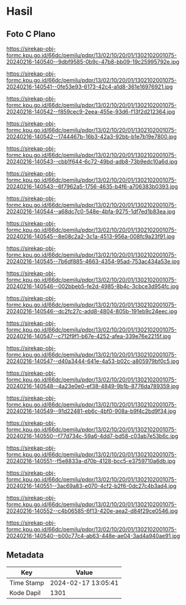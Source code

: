 # Hasil

## Foto C Plano

https://sirekap-obj-formc.kpu.go.id/66dc/pemilu/pdpr/13/02/10/20/01/1302102001075-20240216-140540--9dbf9585-0b9c-47b8-bb09-19c25995792e.jpg

https://sirekap-obj-formc.kpu.go.id/66dc/pemilu/pdpr/13/02/10/20/01/1302102001075-20240216-140541--0fe53e93-6173-42c4-a1d8-361e16976921.jpg

https://sirekap-obj-formc.kpu.go.id/66dc/pemilu/pdpr/13/02/10/20/01/1302102001075-20240216-140542--f859cec9-2eea-455e-93d6-f13f2d212364.jpg

https://sirekap-obj-formc.kpu.go.id/66dc/pemilu/pdpr/13/02/10/20/01/1302102001075-20240216-140542--1744467b-16b3-42a3-92bb-b1e7b19e7800.jpg

https://sirekap-obj-formc.kpu.go.id/66dc/pemilu/pdpr/13/02/10/20/01/1302102001075-20240216-140543--cbb1f644-6c72-49bd-adb8-73b9edc10a6d.jpg

https://sirekap-obj-formc.kpu.go.id/66dc/pemilu/pdpr/13/02/10/20/01/1302102001075-20240216-140543--6f7962a5-1756-4635-b4f6-a706383b0393.jpg

https://sirekap-obj-formc.kpu.go.id/66dc/pemilu/pdpr/13/02/10/20/01/1302102001075-20240216-140544--a68dc7c0-548e-4bfa-9275-1df7ed1b83ea.jpg

https://sirekap-obj-formc.kpu.go.id/66dc/pemilu/pdpr/13/02/10/20/01/1302102001075-20240216-140545--8e08c2a2-3c1a-4513-956a-008fc9a23f91.jpg

https://sirekap-obj-formc.kpu.go.id/66dc/pemilu/pdpr/13/02/10/20/01/1302102001075-20240216-140545--7b6df885-4663-4354-95ad-753ac434a53e.jpg

https://sirekap-obj-formc.kpu.go.id/66dc/pemilu/pdpr/13/02/10/20/01/1302102001075-20240216-140546--002bbeb5-fe2d-4985-8b4c-3cbce3d954fc.jpg

https://sirekap-obj-formc.kpu.go.id/66dc/pemilu/pdpr/13/02/10/20/01/1302102001075-20240216-140546--dc2fc27c-add8-4804-805b-191eb9c24eec.jpg

https://sirekap-obj-formc.kpu.go.id/66dc/pemilu/pdpr/13/02/10/20/01/1302102001075-20240216-140547--c712f9f1-b67e-4252-afea-339e76e2215f.jpg

https://sirekap-obj-formc.kpu.go.id/66dc/pemilu/pdpr/13/02/10/20/01/1302102001075-20240216-140547--d40a3444-641e-4a53-b02c-a805979bf0c5.jpg

https://sirekap-obj-formc.kpu.go.id/66dc/pemilu/pdpr/13/02/10/20/01/1302102001075-20240216-140548--4a23e0e0-ef38-4849-9b1b-8776da789359.jpg

https://sirekap-obj-formc.kpu.go.id/66dc/pemilu/pdpr/13/02/10/20/01/1302102001075-20240216-140549--91d22481-eb6c-4bf0-908a-b9f4c2bd9f34.jpg

https://sirekap-obj-formc.kpu.go.id/66dc/pemilu/pdpr/13/02/10/20/01/1302102001075-20240216-140550--f77d734c-59a6-4dd7-bd58-c03ab7e53b6c.jpg

https://sirekap-obj-formc.kpu.go.id/66dc/pemilu/pdpr/13/02/10/20/01/1302102001075-20240216-140551--f5e8833a-d70b-4128-bcc5-e3759710a6db.jpg

https://sirekap-obj-formc.kpu.go.id/66dc/pemilu/pdpr/13/02/10/20/01/1302102001075-20240216-140551--3ac69a83-e070-4cf2-b2f6-0dc27c4b3ad4.jpg

https://sirekap-obj-formc.kpu.go.id/66dc/pemilu/pdpr/13/02/10/20/01/1302102001075-20240216-140552--c4b06585-6f13-420e-aea2-d84f29ce0546.jpg

https://sirekap-obj-formc.kpu.go.id/66dc/pemilu/pdpr/13/02/10/20/01/1302102001075-20240216-140540--b00c77c4-ab63-448e-ae04-3ad4a940ae91.jpg


## Metadata

| Key        | Value               |
| ---------- | ------------------- |
| Time Stamp | 2024-02-17 13:05:41 |
| Kode Dapil | 1301                |



